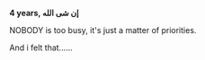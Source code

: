 

**4 years, إن شى الله**



NOBODY is too busy, it's just a matter of priorities.

And i felt that......
